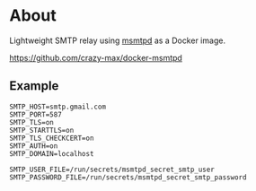 # About
Lightweight SMTP relay using [msmtpd](https://marlam.de/msmtp/) as a Docker image.

https://github.com/crazy-max/docker-msmtpd

## Example

```env
SMTP_HOST=smtp.gmail.com
SMTP_PORT=587
SMTP_TLS=on
SMTP_STARTTLS=on
SMTP_TLS_CHECKCERT=on
SMTP_AUTH=on
SMTP_DOMAIN=localhost

SMTP_USER_FILE=/run/secrets/msmtpd_secret_smtp_user
SMTP_PASSWORD_FILE=/run/secrets/msmtpd_secret_smtp_password
```
